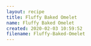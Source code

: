 ```yaml
---
layout: recipe
title: Fluffy Baked Omelet
name: Fluffy Baked Omelet
created: 2020-02-03 10:59:52
filename: Fluffy-Baked-Omelet
---
```

